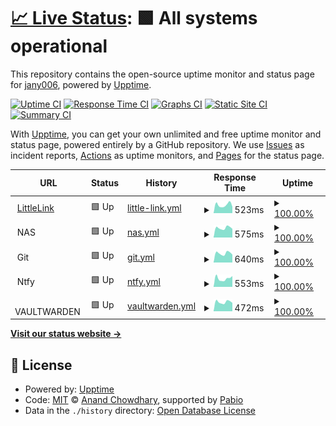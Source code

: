 # [📈 Live Status](https://upptime.cervenak.online): <!--live status--> **🟩 All systems operational**

This repository contains the open-source uptime monitor and status page for [jany006](https://upptime.cervenak.online), powered by [Upptime](https://github.com/upptime/upptime).

[![Uptime CI](https://github.com/jany006/upptime/workflows/Uptime%20CI/badge.svg)](https://github.com/jany006/upptime/actions?query=workflow%3A%22Uptime+CI%22)
[![Response Time CI](https://github.com/jany006/upptime/workflows/Response%20Time%20CI/badge.svg)](https://github.com/jany006/upptime/actions?query=workflow%3A%22Response+Time+CI%22)
[![Graphs CI](https://github.com/jany006/upptime/workflows/Graphs%20CI/badge.svg)](https://github.com/jany006/upptime/actions?query=workflow%3A%22Graphs+CI%22)
[![Static Site CI](https://github.com/jany006/upptime/workflows/Static%20Site%20CI/badge.svg)](https://github.com/jany006/upptime/actions?query=workflow%3A%22Static+Site+CI%22)
[![Summary CI](https://github.com/jany006/upptime/workflows/Summary%20CI/badge.svg)](https://github.com/jany006/upptime/actions?query=workflow%3A%22Summary+CI%22)

With [Upptime](https://upptime.js.org), you can get your own unlimited and free uptime monitor and status page, powered entirely by a GitHub repository. We use [Issues](https://github.com/jany006/upptime/issues) as incident reports, [Actions](https://github.com/jany006/upptime/actions) as uptime monitors, and [Pages](https://upptime.cervenak.online) for the status page.

<!--start: status pages-->
<!-- This summary is generated by Upptime (https://github.com/upptime/upptime) -->
<!-- Do not edit this manually, your changes will be overwritten -->
<!-- prettier-ignore -->
| URL | Status | History | Response Time | Uptime |
| --- | ------ | ------- | ------------- | ------ |
| <img alt="" src="https://icons.duckduckgo.com/ip3/cervenak.online.ico" height="13"> [LittleLink](https://cervenak.online) | 🟩 Up | [little-link.yml](https://github.com/jany006/upptime/commits/HEAD/history/little-link.yml) | <details><summary><img alt="Response time graph" src="./graphs/little-link/response-time-week.png" height="20"> 523ms</summary><br><a href="https://upptime.cervenak.online/history/little-link"><img alt="Response time 945" src="https://img.shields.io/endpoint?url=https%3A%2F%2Fraw.githubusercontent.com%2Fjany006%2Fupptime%2FHEAD%2Fapi%2Flittle-link%2Fresponse-time.json"></a><br><a href="https://upptime.cervenak.online/history/little-link"><img alt="24-hour response time 416" src="https://img.shields.io/endpoint?url=https%3A%2F%2Fraw.githubusercontent.com%2Fjany006%2Fupptime%2FHEAD%2Fapi%2Flittle-link%2Fresponse-time-day.json"></a><br><a href="https://upptime.cervenak.online/history/little-link"><img alt="7-day response time 523" src="https://img.shields.io/endpoint?url=https%3A%2F%2Fraw.githubusercontent.com%2Fjany006%2Fupptime%2FHEAD%2Fapi%2Flittle-link%2Fresponse-time-week.json"></a><br><a href="https://upptime.cervenak.online/history/little-link"><img alt="30-day response time 578" src="https://img.shields.io/endpoint?url=https%3A%2F%2Fraw.githubusercontent.com%2Fjany006%2Fupptime%2FHEAD%2Fapi%2Flittle-link%2Fresponse-time-month.json"></a><br><a href="https://upptime.cervenak.online/history/little-link"><img alt="1-year response time 945" src="https://img.shields.io/endpoint?url=https%3A%2F%2Fraw.githubusercontent.com%2Fjany006%2Fupptime%2FHEAD%2Fapi%2Flittle-link%2Fresponse-time-year.json"></a></details> | <details><summary><a href="https://upptime.cervenak.online/history/little-link">100.00%</a></summary><a href="https://upptime.cervenak.online/history/little-link"><img alt="All-time uptime 99.77%" src="https://img.shields.io/endpoint?url=https%3A%2F%2Fraw.githubusercontent.com%2Fjany006%2Fupptime%2FHEAD%2Fapi%2Flittle-link%2Fuptime.json"></a><br><a href="https://upptime.cervenak.online/history/little-link"><img alt="24-hour uptime 100.00%" src="https://img.shields.io/endpoint?url=https%3A%2F%2Fraw.githubusercontent.com%2Fjany006%2Fupptime%2FHEAD%2Fapi%2Flittle-link%2Fuptime-day.json"></a><br><a href="https://upptime.cervenak.online/history/little-link"><img alt="7-day uptime 100.00%" src="https://img.shields.io/endpoint?url=https%3A%2F%2Fraw.githubusercontent.com%2Fjany006%2Fupptime%2FHEAD%2Fapi%2Flittle-link%2Fuptime-week.json"></a><br><a href="https://upptime.cervenak.online/history/little-link"><img alt="30-day uptime 99.96%" src="https://img.shields.io/endpoint?url=https%3A%2F%2Fraw.githubusercontent.com%2Fjany006%2Fupptime%2FHEAD%2Fapi%2Flittle-link%2Fuptime-month.json"></a><br><a href="https://upptime.cervenak.online/history/little-link"><img alt="1-year uptime 99.77%" src="https://img.shields.io/endpoint?url=https%3A%2F%2Fraw.githubusercontent.com%2Fjany006%2Fupptime%2FHEAD%2Fapi%2Flittle-link%2Fuptime-year.json"></a></details>
| <img alt="" src="https://icons.duckduckgo.com/ip3/null.ico" height="13"> NAS | 🟩 Up | [nas.yml](https://github.com/jany006/upptime/commits/HEAD/history/nas.yml) | <details><summary><img alt="Response time graph" src="./graphs/nas/response-time-week.png" height="20"> 575ms</summary><br><a href="https://upptime.cervenak.online/history/nas"><img alt="Response time 1043" src="https://img.shields.io/endpoint?url=https%3A%2F%2Fraw.githubusercontent.com%2Fjany006%2Fupptime%2FHEAD%2Fapi%2Fnas%2Fresponse-time.json"></a><br><a href="https://upptime.cervenak.online/history/nas"><img alt="24-hour response time 484" src="https://img.shields.io/endpoint?url=https%3A%2F%2Fraw.githubusercontent.com%2Fjany006%2Fupptime%2FHEAD%2Fapi%2Fnas%2Fresponse-time-day.json"></a><br><a href="https://upptime.cervenak.online/history/nas"><img alt="7-day response time 575" src="https://img.shields.io/endpoint?url=https%3A%2F%2Fraw.githubusercontent.com%2Fjany006%2Fupptime%2FHEAD%2Fapi%2Fnas%2Fresponse-time-week.json"></a><br><a href="https://upptime.cervenak.online/history/nas"><img alt="30-day response time 1668" src="https://img.shields.io/endpoint?url=https%3A%2F%2Fraw.githubusercontent.com%2Fjany006%2Fupptime%2FHEAD%2Fapi%2Fnas%2Fresponse-time-month.json"></a><br><a href="https://upptime.cervenak.online/history/nas"><img alt="1-year response time 1043" src="https://img.shields.io/endpoint?url=https%3A%2F%2Fraw.githubusercontent.com%2Fjany006%2Fupptime%2FHEAD%2Fapi%2Fnas%2Fresponse-time-year.json"></a></details> | <details><summary><a href="https://upptime.cervenak.online/history/nas">100.00%</a></summary><a href="https://upptime.cervenak.online/history/nas"><img alt="All-time uptime 99.64%" src="https://img.shields.io/endpoint?url=https%3A%2F%2Fraw.githubusercontent.com%2Fjany006%2Fupptime%2FHEAD%2Fapi%2Fnas%2Fuptime.json"></a><br><a href="https://upptime.cervenak.online/history/nas"><img alt="24-hour uptime 100.00%" src="https://img.shields.io/endpoint?url=https%3A%2F%2Fraw.githubusercontent.com%2Fjany006%2Fupptime%2FHEAD%2Fapi%2Fnas%2Fuptime-day.json"></a><br><a href="https://upptime.cervenak.online/history/nas"><img alt="7-day uptime 100.00%" src="https://img.shields.io/endpoint?url=https%3A%2F%2Fraw.githubusercontent.com%2Fjany006%2Fupptime%2FHEAD%2Fapi%2Fnas%2Fuptime-week.json"></a><br><a href="https://upptime.cervenak.online/history/nas"><img alt="30-day uptime 99.21%" src="https://img.shields.io/endpoint?url=https%3A%2F%2Fraw.githubusercontent.com%2Fjany006%2Fupptime%2FHEAD%2Fapi%2Fnas%2Fuptime-month.json"></a><br><a href="https://upptime.cervenak.online/history/nas"><img alt="1-year uptime 99.64%" src="https://img.shields.io/endpoint?url=https%3A%2F%2Fraw.githubusercontent.com%2Fjany006%2Fupptime%2FHEAD%2Fapi%2Fnas%2Fuptime-year.json"></a></details>
| <img alt="" src="https://icons.duckduckgo.com/ip3/null.ico" height="13"> Git | 🟩 Up | [git.yml](https://github.com/jany006/upptime/commits/HEAD/history/git.yml) | <details><summary><img alt="Response time graph" src="./graphs/git/response-time-week.png" height="20"> 640ms</summary><br><a href="https://upptime.cervenak.online/history/git"><img alt="Response time 1044" src="https://img.shields.io/endpoint?url=https%3A%2F%2Fraw.githubusercontent.com%2Fjany006%2Fupptime%2FHEAD%2Fapi%2Fgit%2Fresponse-time.json"></a><br><a href="https://upptime.cervenak.online/history/git"><img alt="24-hour response time 717" src="https://img.shields.io/endpoint?url=https%3A%2F%2Fraw.githubusercontent.com%2Fjany006%2Fupptime%2FHEAD%2Fapi%2Fgit%2Fresponse-time-day.json"></a><br><a href="https://upptime.cervenak.online/history/git"><img alt="7-day response time 640" src="https://img.shields.io/endpoint?url=https%3A%2F%2Fraw.githubusercontent.com%2Fjany006%2Fupptime%2FHEAD%2Fapi%2Fgit%2Fresponse-time-week.json"></a><br><a href="https://upptime.cervenak.online/history/git"><img alt="30-day response time 1337" src="https://img.shields.io/endpoint?url=https%3A%2F%2Fraw.githubusercontent.com%2Fjany006%2Fupptime%2FHEAD%2Fapi%2Fgit%2Fresponse-time-month.json"></a><br><a href="https://upptime.cervenak.online/history/git"><img alt="1-year response time 1044" src="https://img.shields.io/endpoint?url=https%3A%2F%2Fraw.githubusercontent.com%2Fjany006%2Fupptime%2FHEAD%2Fapi%2Fgit%2Fresponse-time-year.json"></a></details> | <details><summary><a href="https://upptime.cervenak.online/history/git">100.00%</a></summary><a href="https://upptime.cervenak.online/history/git"><img alt="All-time uptime 98.35%" src="https://img.shields.io/endpoint?url=https%3A%2F%2Fraw.githubusercontent.com%2Fjany006%2Fupptime%2FHEAD%2Fapi%2Fgit%2Fuptime.json"></a><br><a href="https://upptime.cervenak.online/history/git"><img alt="24-hour uptime 100.00%" src="https://img.shields.io/endpoint?url=https%3A%2F%2Fraw.githubusercontent.com%2Fjany006%2Fupptime%2FHEAD%2Fapi%2Fgit%2Fuptime-day.json"></a><br><a href="https://upptime.cervenak.online/history/git"><img alt="7-day uptime 100.00%" src="https://img.shields.io/endpoint?url=https%3A%2F%2Fraw.githubusercontent.com%2Fjany006%2Fupptime%2FHEAD%2Fapi%2Fgit%2Fuptime-week.json"></a><br><a href="https://upptime.cervenak.online/history/git"><img alt="30-day uptime 99.21%" src="https://img.shields.io/endpoint?url=https%3A%2F%2Fraw.githubusercontent.com%2Fjany006%2Fupptime%2FHEAD%2Fapi%2Fgit%2Fuptime-month.json"></a><br><a href="https://upptime.cervenak.online/history/git"><img alt="1-year uptime 98.35%" src="https://img.shields.io/endpoint?url=https%3A%2F%2Fraw.githubusercontent.com%2Fjany006%2Fupptime%2FHEAD%2Fapi%2Fgit%2Fuptime-year.json"></a></details>
| <img alt="" src="https://icons.duckduckgo.com/ip3/null.ico" height="13"> Ntfy | 🟩 Up | [ntfy.yml](https://github.com/jany006/upptime/commits/HEAD/history/ntfy.yml) | <details><summary><img alt="Response time graph" src="./graphs/ntfy/response-time-week.png" height="20"> 553ms</summary><br><a href="https://upptime.cervenak.online/history/ntfy"><img alt="Response time 865" src="https://img.shields.io/endpoint?url=https%3A%2F%2Fraw.githubusercontent.com%2Fjany006%2Fupptime%2FHEAD%2Fapi%2Fntfy%2Fresponse-time.json"></a><br><a href="https://upptime.cervenak.online/history/ntfy"><img alt="24-hour response time 574" src="https://img.shields.io/endpoint?url=https%3A%2F%2Fraw.githubusercontent.com%2Fjany006%2Fupptime%2FHEAD%2Fapi%2Fntfy%2Fresponse-time-day.json"></a><br><a href="https://upptime.cervenak.online/history/ntfy"><img alt="7-day response time 553" src="https://img.shields.io/endpoint?url=https%3A%2F%2Fraw.githubusercontent.com%2Fjany006%2Fupptime%2FHEAD%2Fapi%2Fntfy%2Fresponse-time-week.json"></a><br><a href="https://upptime.cervenak.online/history/ntfy"><img alt="30-day response time 1220" src="https://img.shields.io/endpoint?url=https%3A%2F%2Fraw.githubusercontent.com%2Fjany006%2Fupptime%2FHEAD%2Fapi%2Fntfy%2Fresponse-time-month.json"></a><br><a href="https://upptime.cervenak.online/history/ntfy"><img alt="1-year response time 865" src="https://img.shields.io/endpoint?url=https%3A%2F%2Fraw.githubusercontent.com%2Fjany006%2Fupptime%2FHEAD%2Fapi%2Fntfy%2Fresponse-time-year.json"></a></details> | <details><summary><a href="https://upptime.cervenak.online/history/ntfy">100.00%</a></summary><a href="https://upptime.cervenak.online/history/ntfy"><img alt="All-time uptime 99.68%" src="https://img.shields.io/endpoint?url=https%3A%2F%2Fraw.githubusercontent.com%2Fjany006%2Fupptime%2FHEAD%2Fapi%2Fntfy%2Fuptime.json"></a><br><a href="https://upptime.cervenak.online/history/ntfy"><img alt="24-hour uptime 100.00%" src="https://img.shields.io/endpoint?url=https%3A%2F%2Fraw.githubusercontent.com%2Fjany006%2Fupptime%2FHEAD%2Fapi%2Fntfy%2Fuptime-day.json"></a><br><a href="https://upptime.cervenak.online/history/ntfy"><img alt="7-day uptime 100.00%" src="https://img.shields.io/endpoint?url=https%3A%2F%2Fraw.githubusercontent.com%2Fjany006%2Fupptime%2FHEAD%2Fapi%2Fntfy%2Fuptime-week.json"></a><br><a href="https://upptime.cervenak.online/history/ntfy"><img alt="30-day uptime 99.87%" src="https://img.shields.io/endpoint?url=https%3A%2F%2Fraw.githubusercontent.com%2Fjany006%2Fupptime%2FHEAD%2Fapi%2Fntfy%2Fuptime-month.json"></a><br><a href="https://upptime.cervenak.online/history/ntfy"><img alt="1-year uptime 99.68%" src="https://img.shields.io/endpoint?url=https%3A%2F%2Fraw.githubusercontent.com%2Fjany006%2Fupptime%2FHEAD%2Fapi%2Fntfy%2Fuptime-year.json"></a></details>
| <img alt="" src="https://icons.duckduckgo.com/ip3/null.ico" height="13"> VAULTWARDEN | 🟩 Up | [vaultwarden.yml](https://github.com/jany006/upptime/commits/HEAD/history/vaultwarden.yml) | <details><summary><img alt="Response time graph" src="./graphs/vaultwarden/response-time-week.png" height="20"> 472ms</summary><br><a href="https://upptime.cervenak.online/history/vaultwarden"><img alt="Response time 888" src="https://img.shields.io/endpoint?url=https%3A%2F%2Fraw.githubusercontent.com%2Fjany006%2Fupptime%2FHEAD%2Fapi%2Fvaultwarden%2Fresponse-time.json"></a><br><a href="https://upptime.cervenak.online/history/vaultwarden"><img alt="24-hour response time 385" src="https://img.shields.io/endpoint?url=https%3A%2F%2Fraw.githubusercontent.com%2Fjany006%2Fupptime%2FHEAD%2Fapi%2Fvaultwarden%2Fresponse-time-day.json"></a><br><a href="https://upptime.cervenak.online/history/vaultwarden"><img alt="7-day response time 472" src="https://img.shields.io/endpoint?url=https%3A%2F%2Fraw.githubusercontent.com%2Fjany006%2Fupptime%2FHEAD%2Fapi%2Fvaultwarden%2Fresponse-time-week.json"></a><br><a href="https://upptime.cervenak.online/history/vaultwarden"><img alt="30-day response time 1309" src="https://img.shields.io/endpoint?url=https%3A%2F%2Fraw.githubusercontent.com%2Fjany006%2Fupptime%2FHEAD%2Fapi%2Fvaultwarden%2Fresponse-time-month.json"></a><br><a href="https://upptime.cervenak.online/history/vaultwarden"><img alt="1-year response time 888" src="https://img.shields.io/endpoint?url=https%3A%2F%2Fraw.githubusercontent.com%2Fjany006%2Fupptime%2FHEAD%2Fapi%2Fvaultwarden%2Fresponse-time-year.json"></a></details> | <details><summary><a href="https://upptime.cervenak.online/history/vaultwarden">100.00%</a></summary><a href="https://upptime.cervenak.online/history/vaultwarden"><img alt="All-time uptime 99.67%" src="https://img.shields.io/endpoint?url=https%3A%2F%2Fraw.githubusercontent.com%2Fjany006%2Fupptime%2FHEAD%2Fapi%2Fvaultwarden%2Fuptime.json"></a><br><a href="https://upptime.cervenak.online/history/vaultwarden"><img alt="24-hour uptime 100.00%" src="https://img.shields.io/endpoint?url=https%3A%2F%2Fraw.githubusercontent.com%2Fjany006%2Fupptime%2FHEAD%2Fapi%2Fvaultwarden%2Fuptime-day.json"></a><br><a href="https://upptime.cervenak.online/history/vaultwarden"><img alt="7-day uptime 100.00%" src="https://img.shields.io/endpoint?url=https%3A%2F%2Fraw.githubusercontent.com%2Fjany006%2Fupptime%2FHEAD%2Fapi%2Fvaultwarden%2Fuptime-week.json"></a><br><a href="https://upptime.cervenak.online/history/vaultwarden"><img alt="30-day uptime 99.22%" src="https://img.shields.io/endpoint?url=https%3A%2F%2Fraw.githubusercontent.com%2Fjany006%2Fupptime%2FHEAD%2Fapi%2Fvaultwarden%2Fuptime-month.json"></a><br><a href="https://upptime.cervenak.online/history/vaultwarden"><img alt="1-year uptime 99.67%" src="https://img.shields.io/endpoint?url=https%3A%2F%2Fraw.githubusercontent.com%2Fjany006%2Fupptime%2FHEAD%2Fapi%2Fvaultwarden%2Fuptime-year.json"></a></details>

<!--end: status pages-->

[**Visit our status website →**](https://upptime.cervenak.online)

## 📄 License

- Powered by: [Upptime](https://github.com/upptime/upptime)
- Code: [MIT](./LICENSE) © [Anand Chowdhary](https://anandchowdhary.com), supported by [Pabio](https://pabio.com)
- Data in the `./history` directory: [Open Database License](https://opendatacommons.org/licenses/odbl/1-0/)
